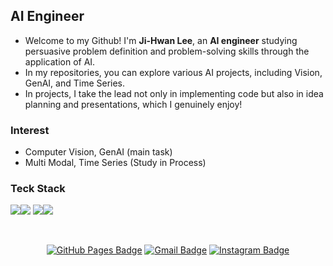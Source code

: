 ## AI Engineer
- Welcome to my Github! I'm **Ji-Hwan Lee**, an **AI engineer** studying persuasive problem definition and problem-solving skills through the application of AI.
- In my repositories, you can explore various AI projects, including Vision, GenAI, and Time Series.
- In projects, I take the lead not only in implementing code but also in idea planning and presentations, which I genuinely enjoy!

### Interest
- Computer Vision, GenAI (main task)
- Multi Modal, Time Series (Study in Process)

### Teck Stack
<img src="https://img.shields.io/badge/Python-3776AB?style=for-the-badge&logo=Python&logoColor=white"><img src="https://img.shields.io/badge/PyTorch-EE4C2C?style=for-the-badge&logo=pytorch&logoColor=white">
<img src="https://img.shields.io/badge/OpenCV-27338e?style=for-the-badge&logo=OpenCV&logoColor=white"><img src="https://img.shields.io/badge/Flask-000000?style=for-the-badge&logo=Flask&logoColor=white">

<div align=center>
<br>
  
[![GitHub Pages Badge](https://img.shields.io/badge/GitHub.io-222222?style=flat-square&logo=github&logoColor=white)](https://abcd-egh.github.io/)
[![Gmail Badge](https://img.shields.io/badge/Gmail-EA4335?style=flat-square&logo=Gmail&logoColor=white)](mailto:wlghks7790@gmail.com)
[![Instagram Badge](https://img.shields.io/badge/Instagram-E4405F?style=flat-square&logo=instagram&logoColor=white)](https://instagram.com/abcd.e_gh)
</div>
<!--
**abcd-EGH/abcd-EGH** is a ✨ _special_ ✨ repository because its `README.md` (this file) appears on your GitHub profile.

Here are some ideas to get you started:

- 🔭 I’m currently working on ...
- 🌱 I’m currently learning ...
- 👯 I’m looking to collaborate on ...
- 🤔 I’m looking for help with ...
- 💬 Ask me about ...
- 📫 How to reach me: ...
- 😄 Pronouns: ...
- ⚡ Fun fact: ...
-->
